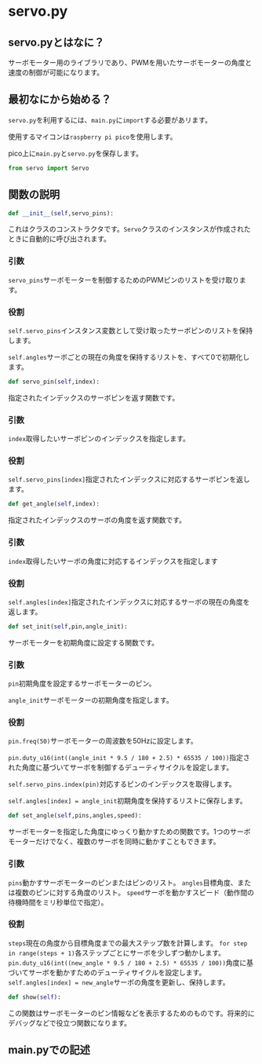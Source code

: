 # servo.py

## servo.pyとはなに？

サーボモーター用のライブラリであり、PWMを用いたサーボモーターの角度と速度の制御が可能になります。

## 最初なにから始める？

`servo.py`を利用するには、`main.py`に`import`する必要があリます。

使用するマイコンは`raspberry pi pico`を使用します。

pico上に`main.py`と`servo.py`を保存します。

```python
from servo import Servo
```

## 関数の説明

```python
def __init__(self,servo_pins):
```

これはクラスのコンストラクタです。`Servo`クラスのインスタンスが作成されたときに自動的に呼び出されます。

### 引数

`servo_pins`サーボモーターを制御するためのPWMピンのリストを受け取ります。

### 役割

`self.servo_pins`インスタンス変数として受け取ったサーボピンのリストを保持します。

`self.angles`サーボごとの現在の角度を保持するリストを、すべて0で初期化します。

```python
def servo_pin(self,index):
```

指定されたインデックスのサーボピンを返す関数です。

### 引数

`index`取得したいサーボピンのインデックスを指定します。

### 役割

`self.servo_pins[index]`指定されたインデックスに対応するサーボピンを返します。

```python
def get_angle(self,index):
```

指定されたインデックスのサーボの角度を返す関数です。

### 引数

`index`取得したいサーボの角度に対応するインデックスを指定します

### 役割

`self.angles[index]`指定されたインデックスに対応するサーボの現在の角度を返します。

```python
def set_init(self,pin,angle_init):
```

サーボモーターを初期角度に設定する関数です。

### 引数

`pin`初期角度を設定するサーボモーターのピン。

`angle_init`サーボモーターの初期角度を指定します。

### 役割

`pin.freq(50)`サーボモーターの周波数を50Hzに設定します。

`pin.duty_u16(int((angle_init * 9.5 / 180 + 2.5) * 65535 / 100))`指定された角度に基づいてサーボを制御するデューティサイクルを設定します。

`self.servo_pins.index(pin)`対応するピンのインデックスを取得します。

`self.angles[index] = angle_init`初期角度を保持するリストに保存します。

```python
def set_angle(self,pins,angles,speed):
```

サーボモーターを指定した角度にゆっくり動かすための関数です。1つのサーボモーターだけでなく、複数のサーボを同時に動かすこともできます。

### 引数

`pins`動かすサーボモーターのピンまたはピンのリスト。
`angles`目標角度、または複数のピンに対する角度のリスト。
`speed`サーボを動かすスピード（動作間の待機時間をミリ秒単位で指定）。

### 役割

`steps`現在の角度から目標角度までの最大ステップ数を計算します。
`for step in range(steps + 1)`各ステップごとにサーボを少しずつ動かします。
`pin.duty_u16(int((new_angle * 9.5 / 180 + 2.5) * 65535 / 100))`角度に基づいてサーボを動かすためのデューティサイクルを設定します。
`self.angles[index] = new_angle`サーボの角度を更新し、保持します。

```python
def show(self):
```

この関数はサーボモーターのピン情報などを表示するためのものです。将来的にデバッグなどで役立つ関数になります。

## main.pyでの記述







